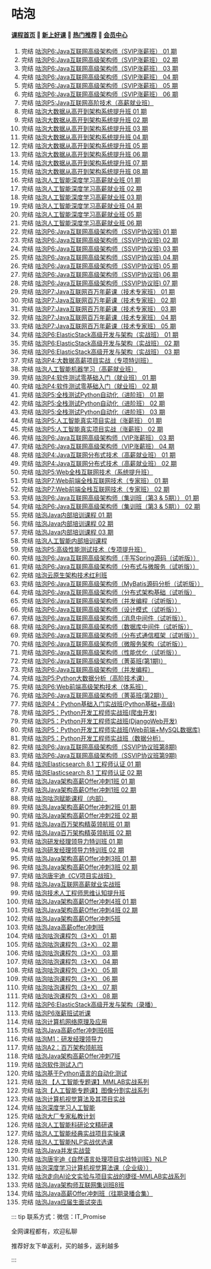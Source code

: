 # 咕泡

#### [**课程首页**](../../README.md) 💖 [**新上好课**](./xshk.md) 💖 [**热门推荐**](./rmtj.md) 💖 [**会员中心**](./vip.md)

1. 完结 [咕泡P6:Java互联网高级架构师（SVIP涨薪班） 01 期](https://ke.gupaoedu.cn/course/vip/288)
2. 完结 [咕泡P6:Java互联网高级架构师（SVIP涨薪班） 02 期](https://ke.gupaoedu.cn/course/vip/288)
3. 完结 [咕泡P6:Java互联网高级架构师（SVIP涨薪班） 03 期](https://ke.gupaoedu.cn/course/vip/288)
4. 完结 [咕泡P6:Java互联网高级架构师（SVIP涨薪班） 04 期](https://ke.gupaoedu.cn/course/vip/288)
5. 完结 [咕泡P6:Java互联网高级架构师（SVIP涨薪班） 05 期](https://ke.gupaoedu.cn/course/vip/288)
6. 完结 [咕泡P6:Java互联网高级架构师（SVIP涨薪班） 06 期](https://ke.gupaoedu.cn/course/vip/288)
7. 完结 [咕泡P5:Java互联网高阶技术（高薪就业班）](https://ke.gupaoedu.cn/course/vip/292)
8. 完结 [咕泡大数据从高开到架构系统提升班 01 期](https://ke.gupaoedu.cn/course/vip/293)
9. 完结 [咕泡大数据从高开到架构系统提升班 02 期](https://ke.gupaoedu.cn/course/vip/293)
10. 完结 [咕泡大数据从高开到架构系统提升班 03 期](https://ke.gupaoedu.cn/course/vip/293)
11. 完结 [咕泡大数据从高开到架构系统提升班 04 期](https://ke.gupaoedu.cn/course/vip/293)
12. 完结 [咕泡大数据从高开到架构系统提升班 05 期](https://ke.gupaoedu.cn/course/vip/293)
13. 完结 [咕泡大数据从高开到架构系统提升班 06 期](https://ke.gupaoedu.cn/course/vip/293)
14. 完结 [咕泡大数据从高开到架构系统提升班 07 期](https://ke.gupaoedu.cn/course/vip/293)
15. 完结 [咕泡大数据从高开到架构系统提升班 08 期](https://ke.gupaoedu.cn/course/vip/293)
16. 完结 [咕泡人工智能深度学习高薪就业班 01 期](https://ke.gupaoedu.cn/course/vip/294)
17. 完结 [咕泡人工智能深度学习高薪就业班 02 期](https://ke.gupaoedu.cn/course/vip/294)
18. 完结 [咕泡人工智能深度学习高薪就业班 03 期](https://ke.gupaoedu.cn/course/vip/294)
19. 完结 [咕泡人工智能深度学习高薪就业班 04 期](https://ke.gupaoedu.cn/course/vip/294)
20. 完结 [咕泡人工智能深度学习高薪就业班 05 期](https://ke.gupaoedu.cn/course/vip/294)
21. 完结 [咕泡人工智能深度学习高薪就业班 06 期](https://ke.gupaoedu.cn/course/vip/294)
22. 完结 [咕泡P6:Java互联网高级架构师（SSVIP协议班) 01 期](https://ke.gupaoedu.cn/course/vip/297)
23. 完结 [咕泡P6:Java互联网高级架构师（SSVIP协议班) 02 期](https://ke.gupaoedu.cn/course/vip/297)
24. 完结 [咕泡P6:Java互联网高级架构师（SSVIP协议班) 03 期](https://ke.gupaoedu.cn/course/vip/297)
25. 完结 [咕泡P6:Java互联网高级架构师（SSVIP协议班) 04 期](https://ke.gupaoedu.cn/course/vip/297)
26. 完结 [咕泡P6:Java互联网高级架构师（SSVIP协议班) 05 期](https://ke.gupaoedu.cn/course/vip/297)
27. 完结 [咕泡P6:Java互联网高级架构师（SSVIP协议班) 06 期](https://ke.gupaoedu.cn/course/vip/297)
28. 完结 [咕泡P6:Java互联网高级架构师（SSVIP协议班) 07 期](https://ke.gupaoedu.cn/course/vip/297)
29. 完结 [咕泡P7:Java互联网百万年薪课（技术专家班） 01 期](https://ke.gupaoedu.cn/course/vip/1000)
30. 完结 [咕泡P7:Java互联网百万年薪课（技术专家班） 02 期](https://ke.gupaoedu.cn/course/vip/1000)
31. 完结 [咕泡P7:Java互联网百万年薪课（技术专家班） 03 期](https://ke.gupaoedu.cn/course/vip/1000)
32. 完结 [咕泡P7:Java互联网百万年薪课（技术专家班） 04 期](https://ke.gupaoedu.cn/course/vip/1000)
33. 完结 [咕泡P7:Java互联网百万年薪课（技术专家班） 05 期](https://ke.gupaoedu.cn/course/vip/1000)
34. 完结 [咕泡P6:ElasticStack高级开发与架构（实战班） 01 期](https://ke.gupaoedu.cn/course/vip/1002)
35. 完结 [咕泡P6:ElasticStack高级开发与架构（实战班） 02 期](https://ke.gupaoedu.cn/course/vip/1002)
36. 完结 [咕泡P6:ElasticStack高级开发与架构（实战班） 03 期](https://ke.gupaoedu.cn/course/vip/1002)
37. 完结 [咕泡P4:大数据高薪项目实战（专项特训班）](https://ke.gupaoedu.cn/course/vip/1004)
38. 完结 [咕泡人工智能机器学习（高薪就业班）](https://ke.gupaoedu.cn/course/vip/1007)
39. 完结 [咕泡P4:软件测试零基础入门（就业班） 01 期](https://ke.gupaoedu.cn/course/vip/1008)
40. 完结 [咕泡P4:软件测试零基础入门（就业班） 02 期](https://ke.gupaoedu.cn/course/vip/1008)
41. 完结 [咕泡P5:全栈测试Python自动化（进阶班） 01 期](https://ke.gupaoedu.cn/course/vip/1010)
42. 完结 [咕泡P5:全栈测试Python自动化（进阶班） 02 期](https://ke.gupaoedu.cn/course/vip/1010)
43. 完结 [咕泡P5:全栈测试Python自动化（进阶班） 03 期](https://ke.gupaoedu.cn/course/vip/1010)
44. 完结 [咕泡P5:人工智能真实项目实战（涨薪班） 01 期](https://ke.gupaoedu.cn/course/vip/1013)
45. 完结 [咕泡P5:人工智能真实项目实战（涨薪班） 02 期](https://ke.gupaoedu.cn/course/vip/1013)
46. 完结 [咕泡P6:Java互联网高级架构师（VIP涨薪班） 03 期](https://ke.gupaoedu.cn/course/vip/1042)
47. 完结 [咕泡P6:Java互联网高级架构师（VIP涨薪班） 04 期](https://ke.gupaoedu.cn/course/vip/1042)
48. 完结 [咕泡P4:Java互联网分布式技术（高薪就业班） 01 期](https://ke.gupaoedu.cn/course/vip/1048)
49. 完结 [咕泡P4:Java互联网分布式技术（高薪就业班） 02 期](https://ke.gupaoedu.cn/course/vip/1048)
50. 完结 [咕泡P5:Web全栈互联网技术（系统提升班）](https://ke.gupaoedu.cn/course/vip/1072)
51. 完结 [咕泡P7:Web前端全栈互联网技术（专家班） 01 期](https://ke.gupaoedu.cn/course/vip/1095)
52. 完结 [咕泡P7:Web前端全栈互联网技术（专家班） 02 期](https://ke.gupaoedu.cn/course/vip/1095)
53. 完结 [咕泡P6:Java互联网高级架构师（集训班（第3 & 5期）） 01 期](https://ke.gupaoedu.cn/course/vip/1099)
54. 完结 [咕泡P6:Java互联网高级架构师（集训班（第3 & 5期）） 02 期](https://ke.gupaoedu.cn/course/vip/1099)
55. 完结 [咕泡Java内部培训课程 01 期](https://ke.gupaoedu.cn/course/vip/1117)
56. 完结 [咕泡Java内部培训课程 02 期](https://ke.gupaoedu.cn/course/vip/1117)
57. 完结 [咕泡Java内部培训课程 03 期](https://ke.gupaoedu.cn/course/vip/1117)
58. 完结 [咕泡人工智能内部培训课程](https://ke.gupaoedu.cn/course/vip/1128)
59. 完结 [咕泡P5:高级性能测试技术（专项提升班）](https://ke.gupaoedu.cn/course/vip/1132)
60. 完结 [咕泡P6:Java互联网高级架构师（手写Spring源码（试听版））](https://ke.gupaoedu.cn/course/vip/1230)
61. 完结 [咕泡P6:Java互联网高级架构师（分布式与微服务（试听版））](https://ke.gupaoedu.cn/course/vip/1231)
62. 完结 [咕泡云原生架构技术红利班](https://ke.gupaoedu.cn/course/vip/1240)
63. 完结 [咕泡P6:Java互联网高级架构师（MyBatis源码分析（试听版））](https://ke.gupaoedu.cn/course/vip/1242)
64. 完结 [咕泡P6:Java互联网高级架构师（分布式架构基础（试听版）](https://ke.gupaoedu.cn/course/vip/1243)
65. 完结 [咕泡P6:Java互联网高级架构师（并发编程（试听版））](https://ke.gupaoedu.cn/course/vip/1244)
66. 完结 [咕泡P6:Java互联网高级架构师（设计模式（试听版））](https://ke.gupaoedu.cn/course/vip/1248)
67. 完结 [咕泡P6:Java互联网高级架构师（消息中间件（试听版））](https://ke.gupaoedu.cn/course/vip/1250)
68. 完结 [咕泡P6:Java互联网高级架构师（数据库中间件（试听版））](https://ke.gupaoedu.cn/course/vip/1251)
69. 完结 [咕泡P6:Java互联网高级架构师（分布式通信框架（试听版））](https://ke.gupaoedu.cn/course/vip/1252)
70. 完结 [咕泡P6:Java互联网高级架构师（微服务架构（试听版））](https://ke.gupaoedu.cn/course/vip/1253)
71. 完结 [咕泡P6:Java互联网高级架构师（性能优化（试听版））](https://ke.gupaoedu.cn/course/vip/1254)
72. 完结 [咕泡P6:Java互联网高级架构师（菁英班(第1期)）](https://ke.gupaoedu.cn/course/vip/1281)
73. 完结 [咕泡P6:Java互联网高级架构师（并发编程）](https://ke.gupaoedu.cn/course/vip/1289)
74. 完结 [咕泡P5:Python大数据分析（高阶技术课）](https://ke.gupaoedu.cn/course/vip/1298)
75. 完结 [咕泡P6:Web前端高级架构技术（体系班）](https://ke.gupaoedu.cn/course/vip/1299)
76. 完结 [咕泡P6:Java互联网高级架构师（菁英班(第2期)）](https://ke.gupaoedu.cn/course/vip/1300)
77. 完结 [咕泡P4：Python基础入门实战班(Python基础+高级)](https://ke.gupaoedu.cn/course/vip/1337)
78. 完结 [咕泡P5：Python开发工程师实战班(爬虫开发)](https://ke.gupaoedu.cn/course/vip/1338)
79. 完结 [咕泡P5：Python开发工程师实战班(DjangoWeb开发)](https://ke.gupaoedu.cn/course/vip/1339)
80. 完结 [咕泡P5：Python开发工程师实战班(Web前端+MySQL数据库)](https://ke.gupaoedu.cn/course/vip/1340)
81. 完结 [咕泡P5：Python开发工程师实战班（数据分析）](https://ke.gupaoedu.cn/course/vip/1343)
82. 完结 [咕泡P6:Java互联网高级架构师（SSVIP协议班第8期)](https://ke.gupaoedu.cn/course/vip/1356)
83. 完结 [咕泡P6:Java互联网高级架构师（SSVIP协议班第9期)](https://ke.gupaoedu.cn/course/vip/1378)
84. 完结 [咕泡Elasticsearch 8.1 工程师认证 01 期](https://ke.gupaoedu.cn/course/vip/1387)
85. 完结 [咕泡Elasticsearch 8.1 工程师认证 02 期](https://ke.gupaoedu.cn/course/vip/1387)
86. 完结 [咕泡Java架构高薪Offer冲刺1班 01 期](https://ke.gupaoedu.cn/course/vip/1430)
87. 完结 [咕泡Java架构高薪Offer冲刺1班 02 期](https://ke.gupaoedu.cn/course/vip/1430)
88. 完结 [咕泡咕泡赋能课程（内部）](https://ke.gupaoedu.cn/course/vip/1445)
89. 完结 [咕泡Java架构高薪Offer冲刺2班 01 期](https://ke.gupaoedu.cn/course/vip/1482)
90. 完结 [咕泡Java架构高薪Offer冲刺2班 02 期](https://ke.gupaoedu.cn/course/vip/1482)
91. 完结 [咕泡Java百万架构精英领航班 01 期](https://ke.gupaoedu.cn/course/vip/1508)
92. 完结 [咕泡Java百万架构精英领航班 02 期](https://ke.gupaoedu.cn/course/vip/1508)
93. 完结 [咕泡研发经理领导力特训班 01 期](https://ke.gupaoedu.cn/course/vip/1509)
94. 完结 [咕泡研发经理领导力特训班 02 期](https://ke.gupaoedu.cn/course/vip/1509)
95. 完结 [咕泡Java架构高薪Offer冲刺3班 01 期](https://ke.gupaoedu.cn/course/vip/1520)
96. 完结 [咕泡Java架构高薪Offer冲刺3班 02 期](https://ke.gupaoedu.cn/course/vip/1520)
97. 完结 [咕泡唐宇迪《CV项目实战班》](https://ke.gupaoedu.cn/course/vip/1531)
98. 完结 [咕泡Java互联网高薪就业实战班](https://ke.gupaoedu.cn/course/vip/1544)
99. 完结 [咕泡技术人工程师思维认知提升班](https://ke.gupaoedu.cn/course/vip/1545)
100. 完结 [咕泡Java架构高薪Offer冲刺4班 01 期](https://ke.gupaoedu.cn/course/vip/1547)
101. 完结 [咕泡Java架构高薪Offer冲刺4班 02 期](https://ke.gupaoedu.cn/course/vip/1547)
102. 完结 [咕泡Java架构高薪Offer冲刺5班](https://ke.gupaoedu.cn/course/vip/1585)
103. 完结 [咕泡Java高薪offer冲刺班](https://ke.gupaoedu.cn/course/vip/1586)
104. 完结 [咕泡咕泡课程包（3+X） 01 期](https://ke.gupaoedu.cn/course/vip/1607)
105. 完结 [咕泡咕泡课程包（3+X） 02 期](https://ke.gupaoedu.cn/course/vip/1607)
106. 完结 [咕泡咕泡课程包（3+X） 03 期](https://ke.gupaoedu.cn/course/vip/1607)
107. 完结 [咕泡咕泡课程包（3+X） 04 期](https://ke.gupaoedu.cn/course/vip/1607)
108. 完结 [咕泡咕泡课程包（3+X） 05 期](https://ke.gupaoedu.cn/course/vip/1607)
109. 完结 [咕泡咕泡课程包（3+X） 06 期](https://ke.gupaoedu.cn/course/vip/1607)
110. 完结 [咕泡咕泡课程包（3+X） 07 期](https://ke.gupaoedu.cn/course/vip/1607)
111. 完结 [咕泡咕泡课程包（3+X） 08 期](https://ke.gupaoedu.cn/course/vip/1607)
112. 完结 [咕泡P6:ElasticStack高级开发与架构（录播）](https://ke.gupaoedu.cn/course/vip/1616)
113. 完结 [咕泡P6涨薪班试听课](https://ke.gupaoedu.cn/course/vip/1675)
114. 完结 [咕泡计算机网络原理及应用](https://ke.gupaoedu.cn/course/vip/1720)
115. 完结 [咕泡Java高薪offer冲刺班6班](https://ke.gupaoedu.cn/course/vip/1729)
116. 完结 [咕泡M1：研发经理领导力](https://ke.gupaoedu.cn/course/vip/1776)
117. 完结 [咕泡A2：百万架构领航班](https://ke.gupaoedu.cn/course/vip/1777)
118. 完结 [咕泡Java架构高薪Offer冲刺7班](https://ke.gupaoedu.cn/course/vip/1802)
119. 完结 [咕泡软件测试入门](https://ke.gupaoedu.cn/course/vip/1809)
120. 完结 [咕泡基于Python语言的自动化测试](https://ke.gupaoedu.cn/course/vip/1810)
121. 完结 [咕泡 【人工智能专题课】MMLAB实战系列](https://ke.gupaoedu.cn/course/vip/1824)
122. 完结 [咕泡【人工智能专题课】图像分割实战系列](https://ke.gupaoedu.cn/course/vip/1825)
123. 完结 [咕泡计算机视觉算法及其项目实战](https://ke.gupaoedu.cn/course/vip/1826)
124. 完结 [咕泡深度学习人工智能](https://ke.gupaoedu.cn/course/vip/1831)
125. 完结 [咕泡大厂专家私教计划](https://ke.gupaoedu.cn/course/vip/1837)
126. 完结 [咕泡人工智能科研论文精研课](https://ke.gupaoedu.cn/course/vip/1839)
127. 完结 [咕泡人工智能经典实战项目实操课](https://ke.gupaoedu.cn/course/vip/1840)
128. 完结 [咕泡人工智能NLP实战优选课](https://ke.gupaoedu.cn/course/vip/1842)
129. 完结 [咕泡Java并发实战营](https://ke.gupaoedu.cn/course/vip/1848)
130. 完结 [咕泡唐宇迪《自然语言处理项目实战特训班》NLP](https://ke.gupaoedu.cn/course/vip/1852)
131. 完结 [咕泡深度学习计算机视觉算法课（企业级））](https://ke.gupaoedu.cn/course/vip/1859)
132. 完结 [咕泡⾛向AI论⽂实验与项⽬实战的捷径-MMLAB实战系列](https://ke.gupaoedu.cn/course/vip/1863)
133. 完结 [咕泡Java架构师互联网集训班8班](https://ke.gupaoedu.cn/course/vip/1868)
134. 完结 [咕泡Java高薪Offer冲刺班（往期录播合集）](https://ke.gupaoedu.cn/course/vip/1873)
135. 完结 [咕泡Java应届生面试突击](https://ke.gupaoedu.cn/course/vip/1877)



::: tip
联系方式：微信：IT_Promise

全网课程都有，欢迎私聊

推荐好友下单返利，买的越多，返利越多

:::